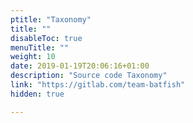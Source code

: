```yaml
---
ptitle: "Taxonomy"
title: ""
disableToc: true
menuTitle: ""
weight: 10
date: 2019-01-19T20:06:16+01:00
description: "Source code Taxonomy"
link: "https://gitlab.com/team-batfish"
hidden: true

---
```


